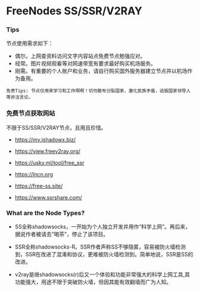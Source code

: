 # FreeNodes SS/SSR/V2RAY


### Tips
节点使用需求如下：
- 偶尔。上网查资料访问文字内容站点免费节点勉强应对。
- 经常。图片视频观看等对网速带宽有要求最好购买机场服务。
- 刚需。有重要的个人账户和业务，请自行购买国外服务器建立节点并以机场作为备用。

`免责Tips: 节点仅用来学习和工作啊啊！切勿散布分裂国家，激化民族矛盾，诋毁国家领导人等非法言论。`


### 免费节点获取网站
不限于SS/SSR/V2RAY节点，且用且珍惜。

- https://my.ishadowx.biz/

- https://view.freev2ray.org/

- https://usky.ml/tool/free_ssr

- https://lncn.org

- https://free-ss.site/

- https://www.ssrshare.com/



### What are the Node Types?

- SS全称shadowsocks，一开始为个人独立开发并用作“科学上网”。再后来，据说作者被请去“喝茶”，停止了该项目。

- SSR全称shadowsocks-R。SSR作者声称SS不够隐匿，容易被防火墙检测到，SSR在改进了混淆和协议，更难被防火墙检测到。简单地说，SSR是SS的改进。

- v2ray是继shadowsocks(r)后又一个体验和功能非常强大的科学上网工具,其功能强大，用途不限于突破防火墙，但因其能有效翻墙而广为人知。
